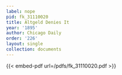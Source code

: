 ```yaml
---
label: nope
pid: fk_31110020
title: Altgeld Denies It
year: '1895'
author: Chicago Daily
order: '226'
layout: single
collection: documents
---
```



{{< embed-pdf url=/pdfs/fk_31110020.pdf >}}